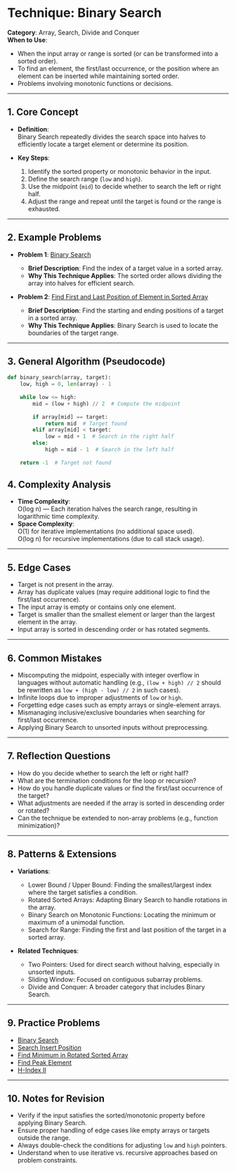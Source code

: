 # Technique: Binary Search  
**Category**: Array, Search, Divide and Conquer  
**When to Use**:  
- When the input array or range is sorted (or can be transformed into a sorted order).  
- To find an element, the first/last occurrence, or the position where an element can be inserted while maintaining sorted order.  
- Problems involving monotonic functions or decisions.  

---

## 1. Core Concept  
- **Definition**:  
  Binary Search repeatedly divides the search space into halves to efficiently locate a target element or determine its position.  

- **Key Steps**:  
  1. Identify the sorted property or monotonic behavior in the input.  
  2. Define the search range (`low` and `high`).  
  3. Use the midpoint (`mid`) to decide whether to search the left or right half.  
  4. Adjust the range and repeat until the target is found or the range is exhausted.  

---

## 2. Example Problems  
- **Problem 1**: [Binary Search](https://leetcode.com/problems/binary-search)  
  - **Brief Description**: Find the index of a target value in a sorted array.  
  - **Why This Technique Applies**: The sorted order allows dividing the array into halves for efficient search.  

- **Problem 2**: [Find First and Last Position of Element in Sorted Array](https://leetcode.com/problems/find-first-and-last-position-of-element-in-sorted-array)  
  - **Brief Description**: Find the starting and ending positions of a target in a sorted array.  
  - **Why This Technique Applies**: Binary Search is used to locate the boundaries of the target range.  

---

## 3. General Algorithm (Pseudocode)
```python
def binary_search(array, target):
    low, high = 0, len(array) - 1
    
    while low <= high:
        mid = (low + high) // 2  # Compute the midpoint
        
        if array[mid] == target:
            return mid  # Target found
        elif array[mid] < target:
            low = mid + 1  # Search in the right half
        else:
            high = mid - 1  # Search in the left half
    
    return -1  # Target not found
```

## 4. Complexity Analysis  
- **Time Complexity**:  
  O(log n) — Each iteration halves the search range, resulting in logarithmic time complexity.  
- **Space Complexity**:  
  O(1) for iterative implementations (no additional space used).  
  O(log n) for recursive implementations (due to call stack usage).  

---

## 5. Edge Cases  
- Target is not present in the array.  
- Array has duplicate values (may require additional logic to find the first/last occurrence).  
- The input array is empty or contains only one element.  
- Target is smaller than the smallest element or larger than the largest element in the array.  
- Input array is sorted in descending order or has rotated segments.  

---

## 6. Common Mistakes  
- Miscomputing the midpoint, especially with integer overflow in languages without automatic handling (e.g., `(low + high) // 2` should be rewritten as `low + (high - low) // 2` in such cases).  
- Infinite loops due to improper adjustments of `low` or `high`.  
- Forgetting edge cases such as empty arrays or single-element arrays.  
- Mismanaging inclusive/exclusive boundaries when searching for first/last occurrence.  
- Applying Binary Search to unsorted inputs without preprocessing.  

---

## 7. Reflection Questions  
- How do you decide whether to search the left or right half?  
- What are the termination conditions for the loop or recursion?  
- How do you handle duplicate values or find the first/last occurrence of the target?  
- What adjustments are needed if the array is sorted in descending order or rotated?  
- Can the technique be extended to non-array problems (e.g., function minimization)?  

---

## 8. Patterns & Extensions  
- **Variations**:  
  - Lower Bound / Upper Bound: Finding the smallest/largest index where the target satisfies a condition.  
  - Rotated Sorted Arrays: Adapting Binary Search to handle rotations in the array.  
  - Binary Search on Monotonic Functions: Locating the minimum or maximum of a unimodal function.  
  - Search for Range: Finding the first and last position of the target in a sorted array.  

- **Related Techniques**:  
  - Two Pointers: Used for direct search without halving, especially in unsorted inputs.  
  - Sliding Window: Focused on contiguous subarray problems.  
  - Divide and Conquer: A broader category that includes Binary Search.  

---

## 9. Practice Problems  
- [Binary Search](https://leetcode.com/problems/binary-search)  
- [Search Insert Position](https://leetcode.com/problems/search-insert-position)  
- [Find Minimum in Rotated Sorted Array](https://leetcode.com/problems/find-minimum-in-rotated-sorted-array)  
- [Find Peak Element](https://leetcode.com/problems/find-peak-element)  
- [H-Index II](https://leetcode.com/problems/h-index-ii)  

---

## 10. Notes for Revision  
- Verify if the input satisfies the sorted/monotonic property before applying Binary Search.  
- Ensure proper handling of edge cases like empty arrays or targets outside the range.  
- Always double-check the conditions for adjusting `low` and `high` pointers.  
- Understand when to use iterative vs. recursive approaches based on problem constraints.  
